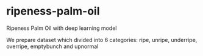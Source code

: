 # ripeness-palm-oil
Ripeness Palm Oil with deep learning model

We prepare dataset which divided into 6 categories: ripe, unripe, underripe, overripe, emptybunch and upnormal 
 
